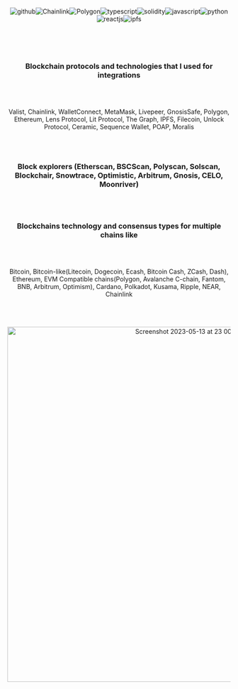

<div align="center"
     
<br>
<br>
     
<p align="center"
  
 ![github](https://img.shields.io/badge/GitHub-000000?style=for-the-badge&logo=GitHub&logoColor=blue)![Chainlink](https://img.shields.io/badge/Chainlink-000000?style=for-the-badge&logo=Chainlink&logoColor=blue)![Polygon](https://img.shields.io/badge/Polygon-000000?style=for-the-badge&logo=Polygon&logoColor=blue)![typescript](https://img.shields.io/badge/Typescript-000000?style=for-the-badge&logo=Typescript&logoColor=blue)![solidity](https://img.shields.io/badge/Solidity-000000?style=for-the-badge&logo=Solidity&logoColor=blue)![javascript](https://img.shields.io/badge/Javascript-000000?style=for-the-badge&logo=Javascript&logoColor=blue)![python](https://img.shields.io/badge/Python-000000?style=for-the-badge&logo=Python&logoColor=blue)![reactjs](https://img.shields.io/badge/ReactJS-000000?style=for-the-badge&logo=React&logoColor=blue)![ipfs](https://img.shields.io/badge/IPFS-000000?style=for-the-badge&logo=IPFS&logoColor=blue)
</p>




<br>
<br>
<br>




<h3>Blockchain protocols and technologies that I used for integrations</h3>

<br>
<br>

Valist, Chainlink, WalletConnect, MetaMask, Livepeer, GnosisSafe, Polygon, Ethereum, Lens Protocol, Lit Protocol, The Graph, IPFS, Filecoin, Unlock Protocol, Ceramic, Sequence Wallet, POAP, Moralis
     
     
<br>
<br>

<h3>Block explorers (Etherscan, BSCScan, Polyscan, Solscan, Blockchair, Snowtrace, Optimistic, Arbitrum, Gnosis, CELO, Moonriver)</h3>

<br>
<br>


<h3>Blockchains technology and consensus types for multiple chains like</h3>

<br>
<br>

Bitcoin, Bitcoin-like(Litecoin, Dogecoin, Ecash, Bitcoin Cash, ZCash, Dash), Ethereum, EVM Compatible chains(Polygon, Avalanche C-chain, Fantom, BNB, Arbitrum, Optimism), Cardano, Polkadot, Kusama, Ripple, NEAR, Chainlink



<br>
<br>
<br>

     
<img width="800" alt="Screenshot 2023-05-13 at 23 00 05" src="https://github.com/Andrej656/Andrej656/assets/98988595/86c6856f-fbf8-4515-aaa2-6903316fd38e">     


</div>   



